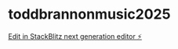 # toddbrannonmusic2025

[Edit in StackBlitz next generation editor ⚡️](https://stackblitz.com/~/github.com/toddbrannon/toddbrannonmusic2025)